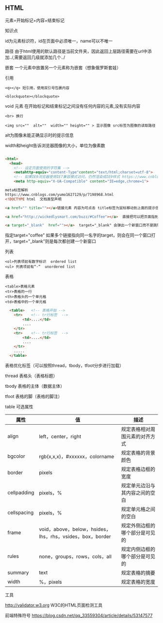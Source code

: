 ## HTML

元素=开始标记+内容+结束标记


知识点


id为元素标识符，id在页面中必须唯一，name可以不唯一


路径 由于html使用的默认路径是当前文件夹，因此返回上层路径需要在url中添加../,需要返回几级就添加几个../

嵌套 一个元素中放置另一个元素称为嵌套（想象俄罗斯套娃）

引用 

    <q></q> 短引用，使用双引号包裹内容

    <blockquote></blockquote> 

void 元素  在开始标记和结束标记之间没有任何内容的元素,没有实际内容

    <br> 换行

    <img src=""  alt=""  width="" height="" > 显示图像 src标签为图像的读取路径

alt为图像未能正确显示时的提示信息
 
width和height告诉浏览器图像的大小，单位为像素数

``` html

<html>
  <head>
    <!-- 设定页面使用的字符集 -->
    <metahttp-equiv="content-Type"content="text/html;charset=utf-8">  
    <!-- 如果IE9浏览器使用IE7兼容模式访问，仍然渲染成IE9样式 https://www.cnblogs.com/menyiin/p/6527339.html-->
    <meta http-equiv="X-UA-Compatible" content="IE=edge,chrome=1">

meta标签解析
https://www.cnblogs.com/yumo1627129/p/7198968.html
<!DOCTYPE html  文档类型声明

```

``` html
<a href="" title=""></a>链接元素 内容为可点击 title标签为鼠标移动到上面的提示信息

<a href="http://wickedlysmart.com/buzz/#Coffee"></a>  直接把可以把页面指到对应的id元素显示的内容

<a target="_blank"  href=""></a>  target="_blank" 会弹出一个新窗口而不是跳转
```

指定target="coffee" 如果多个链接指向同一名字的target，则会在同一个窗口打开，target="_blank"则是每次都创建一个新窗口

列表 

    <ol>列表项前有数字标识  ordered list
	<ul> 列表项前有“·”  unordered list


表格
  
	<table>表格元素
	<tr>表格的一行
	<th>表格头的一个单元格
	<td>表格中的一个单元格

``` html
  <table>   <!-- 表格开始 -->
    <tr>    <!-- tr行标签  -->
        <td>....</td>
        ....
    </tr>
    <tr>    <!-- tr行标签  -->
        <td>....</td>
        ....
    </tr>
    .....
  </table>

``` 

表格优化标签（可以按照thread，tbody，tfoot分步进行加载）

thread 表格头（表格标题）

tbody 表格的主体（数据主体）

tfoot 表格的脚（表格的脚注）  

table 可选属性

| 属性    | 值      | 描述    |
| ------  | ------ | ------ |
| align | left，center，right | 规定表格相对周围元素的对齐方式|
| bgcolor | rgb(x,x,x)，#xxxxxx，colorname | 规定表格的背景颜色 |
| border  | pixels|规定表格边框的宽度 |
|cellpadding |pixels，% |规定单元边沿与其内容之间的空白 |
|cellspacing| pixels，% | 规定单元格之间的空白|
|frame | void，above，below，hsides，lhs，rhs，vsides，box，border |规定外侧边框的哪个部分是可见的|
|rules |none，groups，rows，cols，all |规定内侧边框的哪个部分是可见的|
|summary |text |规定表格的摘要 |
|width | %，pixels | 规定表格的宽度 |

工具

http://validator.w3.org W3C的HTML页面检测工具

前端特殊符号 https://blog.csdn.net/qq_33559304/article/details/53147577